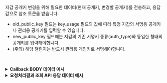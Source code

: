 지갑 공개키 변경을 위해 필요한 데이터(현재 공개키, 변경할 공개키)를 전송하고, 응답값으로 참조 토큰을 받습니다.

- old_public_key 필드는 key_usage 필드의 값에 따라 특정 지갑의 서명용 공개키나 관리용 공개키를 입력할 수 있습니다.
- new_public_key 필드에는 지갑의 기존 서명키 종류(auth_type)와 동일한 형태의 공개키를 입력해야합니다.
- (주의) 해당 챌린지는 반드시 관리용 개인키로 서명해야합니다.
<p><br/></p>

<details>
  <summary><b>Callback BODY 데이터 예시</b></summary>

```json
{
  "request_id": "58073f05-cd11-483a-87b2-cc77156980ef",
  "status": "COMPLETE",
  "results": {
    "transaction_hash": "0xc8c2b85ece5d0f0f5e371b21fa799a40d6cf2e78de2aa91e716c4d544b2ce0aa",
    "transaction_gas_used": 112484,
    "transaction_fee": "0.239949336000000000",
    "requested_at": "2024-07-16T23:40:14+09:00",
    "finished_at": "2024-07-17T08:40:19+09:00"
  }
}
```

</details>

<details>
  <summary><b>요청처리결과 조회 API 응답 데이터 예시</b></summary>

```json
{
  "code": "20000",
  "message": "SUCCESS",
  "request_id": "58073f05-cd11-483a-87b2-cc77156980ef",
  "status": "COMPLETE",
  "results": {
    "transaction_hash": "0xc8c2b85ece5d0f0f5e371b21fa799a40d6cf2e78de2aa91e716c4d544b2ce0aa",
    "transaction_gas_used": 112484,
    "transaction_fee": "0.239949336000000000",
    "requested_at": "2024-07-16T23:40:14+09:00",
    "finished_at": "2024-07-17T08:40:19+09:00"
  }
}
```

</details>
